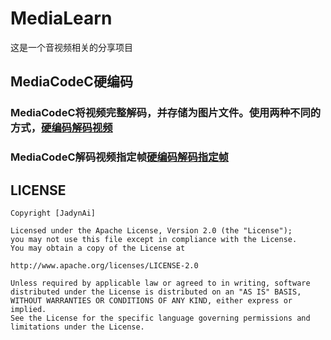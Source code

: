 # MediaLearn
这是一个音视频相关的分享项目

## MediaCodeC硬编码

### MediaCodeC将视频完整解码，并存储为图片文件。使用两种不同的方式，[硬编码解码视频](http://ailoli.me/2019/02/01/MediaCodeC-Decode-1/)

### MediaCodeC解码视频指定帧[硬编码解码指定帧](http://ailoli.me/2019/02/09/MediaCodeC-frame/)



## LICENSE

    Copyright [JadynAi]

    Licensed under the Apache License, Version 2.0 (the "License");
    you may not use this file except in compliance with the License.
    You may obtain a copy of the License at

    http://www.apache.org/licenses/LICENSE-2.0

    Unless required by applicable law or agreed to in writing, software
    distributed under the License is distributed on an "AS IS" BASIS,
    WITHOUT WARRANTIES OR CONDITIONS OF ANY KIND, either express or implied.
    See the License for the specific language governing permissions and
    limitations under the License.
